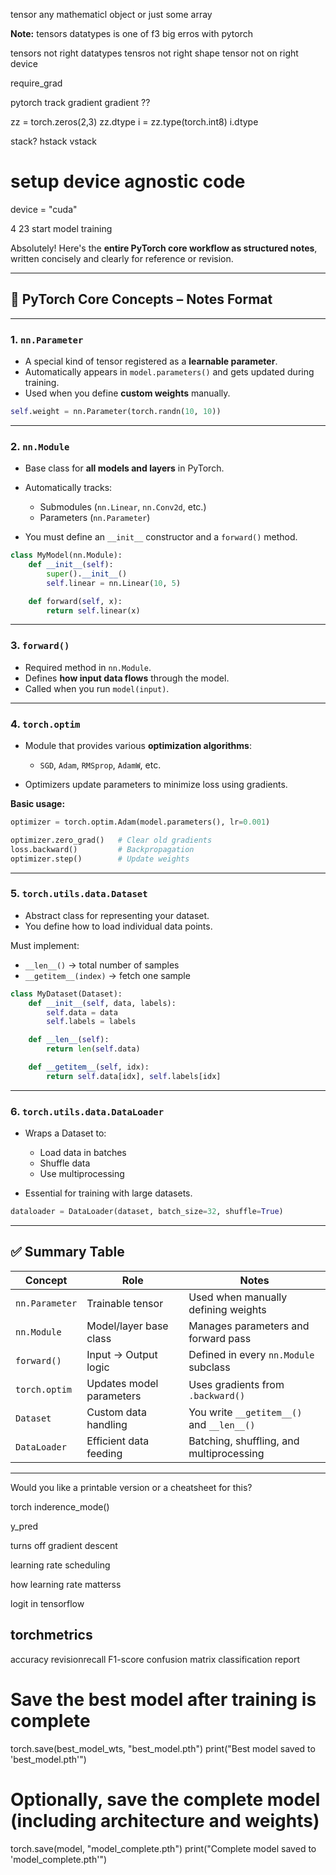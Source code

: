 tensor any mathematicl object or just some array


**Note:** 
tensors datatypes is one of f3 big erros with pytorch 

tensors not right datatypes
tensros not right shape
tensor not on right device


require_grad

pytorch track gradient
gradient ??





zz = torch.zeros(2,3)
zz.dtype
i = zz.type(torch.int8)
i.dtype

stack?
hstack
vstack


# setup device agnostic code
device = "cuda"



4 23 start model training



Absolutely! Here's the **entire PyTorch core workflow as structured notes**, written concisely and clearly for reference or revision.

---

## 🧠 PyTorch Core Concepts – Notes Format

---

### 1. **`nn.Parameter`**

* A special kind of tensor registered as a **learnable parameter**.
* Automatically appears in `model.parameters()` and gets updated during training.
* Used when you define **custom weights** manually.

```python
self.weight = nn.Parameter(torch.randn(10, 10))
```

---

### 2. **`nn.Module`**

* Base class for **all models and layers** in PyTorch.
* Automatically tracks:

  * Submodules (`nn.Linear`, `nn.Conv2d`, etc.)
  * Parameters (`nn.Parameter`)
* You must define an `__init__` constructor and a `forward()` method.

```python
class MyModel(nn.Module):
    def __init__(self):
        super().__init__()
        self.linear = nn.Linear(10, 5)

    def forward(self, x):
        return self.linear(x)
```

---

### 3. **`forward()`**

* Required method in `nn.Module`.
* Defines **how input data flows** through the model.
* Called when you run `model(input)`.

---

### 4. **`torch.optim`**

* Module that provides various **optimization algorithms**:

  * `SGD`, `Adam`, `RMSprop`, `AdamW`, etc.
* Optimizers update parameters to minimize loss using gradients.

**Basic usage:**

```python
optimizer = torch.optim.Adam(model.parameters(), lr=0.001)

optimizer.zero_grad()   # Clear old gradients
loss.backward()         # Backpropagation
optimizer.step()        # Update weights
```

---

### 5. **`torch.utils.data.Dataset`**

* Abstract class for representing your dataset.
* You define how to load individual data points.

Must implement:

* `__len__()` → total number of samples
* `__getitem__(index)` → fetch one sample

```python
class MyDataset(Dataset):
    def __init__(self, data, labels):
        self.data = data
        self.labels = labels

    def __len__(self):
        return len(self.data)

    def __getitem__(self, idx):
        return self.data[idx], self.labels[idx]
```

---

### 6. **`torch.utils.data.DataLoader`**

* Wraps a Dataset to:

  * Load data in batches
  * Shuffle data
  * Use multiprocessing
* Essential for training with large datasets.

```python
dataloader = DataLoader(dataset, batch_size=32, shuffle=True)
```

---

## ✅ Summary Table

| Concept        | Role                     | Notes                                     |
| -------------- | ------------------------ | ----------------------------------------- |
| `nn.Parameter` | Trainable tensor         | Used when manually defining weights       |
| `nn.Module`    | Model/layer base class   | Manages parameters and forward pass       |
| `forward()`    | Input → Output logic     | Defined in every `nn.Module` subclass     |
| `torch.optim`  | Updates model parameters | Uses gradients from `.backward()`         |
| `Dataset`      | Custom data handling     | You write `__getitem__()` and `__len__()` |
| `DataLoader`   | Efficient data feeding   | Batching, shuffling, and multiprocessing  |

---

Would you like a printable version or a cheatsheet for this?



torch inderence_mode()

y_pred

turns off gradient descent


learning rate scheduling

how learning rate matterss


logit in tensorflow


torchmetrics
------------------
accuracy
revisionrecall
F1-score
confusion matrix
classification report



# Save the best model after training is complete
torch.save(best_model_wts, "best_model.pth")
print("Best model saved to 'best_model.pth'")

# Optionally, save the complete model (including architecture and weights)
torch.save(model, "model_complete.pth")
print("Complete model saved to 'model_complete.pth'")

